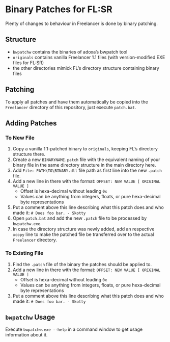 # Binary Patches for FL:SR

Plenty of changes to behaviour in Freelancer is done by binary patching.

## Structure

- `bwpatchw` contains the binaries of adoxa’s bwpatch tool
- `originals` contains vanilla Freelancer 1.1 files (with version-modified EXE files for FL:SR)
- the other directories mimick FL’s directory structure containing binary files

## Patching

To apply all patches and have them automatically be copied into the `Freelancer` directory of this repository, just execute `patch.bat`.

## Adding Patches

### To New File

1. Copy a vanilla 1.1-patched binary to `originals`, keeping FL’s directory structure there.
2. Create a new `BINARYNAME.patch` file with the equivalent naming of your binary file in the same directory structure in the main directory here.
3. Add `File: PATH\TO\BINARY.dll` file path as first line into the new `.patch` file.
4. Add a new line in there with the format: `OFFSET: NEW VALUE [ ORIGINAL VALUE ]`
    - Offset is hexa-decimal without leading `0x`
    - Values can be anything from integers, floats, or pure hexa-decimal byte representations
5. Put a comment above this line describing what this patch does and who made it: `# Does foo bar. - Skotty`
6. Open `patch.bat` and add the new `.patch` file to be processed by `bwpatchw.exe`.
7. In case the directory structure was newly added, add an respective `xcopy` line to make the patched file be transferred over to the actual `Freelancer` directory.

### To Existing File

1. Find the `.patch` file of the binary the patches should be applied to.
2. Add a new line in there with the format: `OFFSET: NEW VALUE [ ORIGINAL VALUE ]`
    - Offset is hexa-decimal without leading `0x`
    - Values can be anything from integers, floats, or pure hexa-decimal byte representations
3. Put a comment above this line describing what this patch does and who made it: `# Does foo bar. - Skotty`

## `bwpatchw` Usage

Execute `bwpatchw.exe --help` in a command window to get usage information about it.